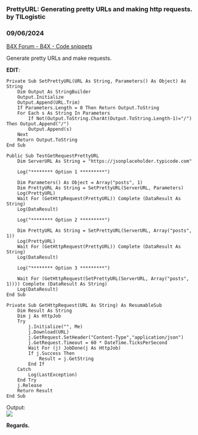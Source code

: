 ###  PrettyURL: Generating pretty URLs and making http requests. by TILogistic
### 09/06/2024
[B4X Forum - B4X - Code snippets](https://www.b4x.com/android/forum/threads/162947/)

Generate pretty URLs and make requests.  
  
**EDIT**:  

```B4X
Private Sub SetPrettyURL(URL As String, Parameters() As Object) As String  
    Dim Output As StringBuilder  
    Output.Initialize  
    Output.Append(URL.Trim)  
    If Parameters.Length = 0 Then Return Output.ToString  
    For Each s As String In Parameters  
        If Not(Output.ToString.CharAt(Output.ToString.Length-1)="/") Then Output.Append("/")  
        Output.Append(s)  
    Next  
    Return Output.ToString  
End Sub
```

  
  

```B4X
Public Sub TestGetRequestPrettyURL   
    Dim ServerURL As String = "https://jsonplaceholder.typicode.com"  
     
    Log("******** Option 1 *********")  
  
    Dim Parameters() As Object = Array("posts", 1)  
    Dim PrettyURL As String = SetPrettyURL(ServerURL, Parameters)  
    Log(PrettyURL)  
    Wait For (GetHttpRequest(PrettyURL)) Complete (DataResult As String)  
    Log(DataResult)  
     
    Log("******** Option 2 *********")  
  
    Dim PrettyURL As String = SetPrettyURL(ServerURL, Array("posts", 1))  
    Log(PrettyURL)  
    Wait For (GetHttpRequest(PrettyURL)) Complete (DataResult As String)  
    Log(DataResult)  
  
    Log("******** Option 3 *********")  
  
    Wait For (GetHttpRequest(SetPrettyURL(ServerURL, Array("posts", 1)))) Complete (DataResult As String)  
    Log(DataResult)  
End Sub  
  
Private Sub GetHttpRequest(URL As String) As ResumableSub  
    Dim Result As String  
    Dim j As HttpJob  
    Try  
        j.Initialize("", Me)  
        j.Download(URL)  
        j.GetRequest.SetHeader("Content-Type","application/json")  
        j.GetRequest.Timeout = 60 * DateTime.TicksPerSecond  
        Wait For (j) JobDone(j As HttpJob)  
        If j.Success Then  
            Result = j.GetString  
        End If  
    Catch  
        Log(LastException)  
    End Try  
    j.Release  
    Return Result  
End Sub
```

  
Output:  
![](https://www.b4x.com/android/forum/attachments/156647)  
  
**Regards.**